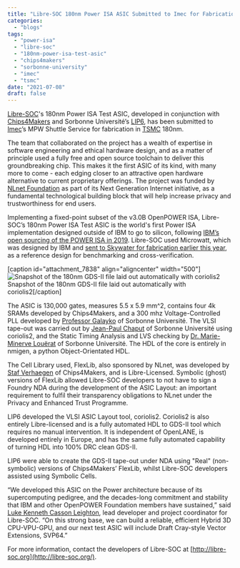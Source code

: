 ```yaml
---
title: "Libre-SOC 180nm Power ISA ASIC Submitted to Imec for Fabrication"
categories:
  - "blogs"
tags: 
  - "power-isa"
  - "libre-soc"
  - "180nm-power-isa-test-asic"
  - "chips4makers"
  - "sorbonne-university"
  - "imec"
  - "tsmc"
date: "2021-07-08"
draft: false
---
```


[Libre-SOC](https://libre-soc.org/)'s 180nm Power ISA Test ASIC, developed in conjunction with [Chips4Makers](https://chips4makers.io/) and Sorbonne Université’s [LIP6](https://www.lip6.fr/?LANG=en), has been submitted to [Imec](https://www.imec-int.com/en)’s MPW Shuttle Service for fabrication in [TSMC](https://www.tsmc.com/english) 180nm.

The team that collaborated on the project has a wealth of expertise in software engineering and ethical hardware design, and as a matter of principle used a fully free and open source toolchain to deliver this groundbreaking chip. This makes it the first ASIC of its kind, with many more to come - each edging closer to an attractive open hardware alternative to current proprietary offerings. The project was funded by [NLnet Foundation](https://nlnet.nl/) as part of its Next Generation Internet initiative, as a fundamental technological building block that will help increase privacy and trustworthiness for end users.

Implementing a fixed-point subset of the v3.0B OpenPOWER ISA, Libre-SOC’s 180nm Power ISA Test ASIC is the world's first Power ISA implementation designed outside of IBM to go to silicon, following [IBM’s open sourcing of the POWER ISA in 2019](https://newsroom.ibm.com/2019-08-21-IBM-Demonstrates-Commitment-to-Open-Hardware-Movement). Libre-SOC used Microwatt, which was designed by IBM and [sent to Skywater for fabrication earlier this year](https://openpowerfoundation.org/openpower-foundation-provides-microwatt-for-fabrication-on-skywater-open-pdk-shuttle/), as a reference design for benchmarking and cross-verification.

\[caption id="attachment\_7838" align="aligncenter" width="500"\]![Snapshot of the 180nm GDS-II file laid out automatically with coriolis2](images/Libre-SOC-ASIC-1024x1024.png) Snapshot of the 180nm GDS-II file laid out automatically with coriolis2\[/caption\]

The ASIC is 130,000 gates, measures 5.5 x 5.9 mm^2, contains four 4k SRAMs developed by Chips4Makers, and a 300 mhz Voltage-Controlled PLL developed by [Professor Galayko](https://www.lip6.fr/actualite/personnes-fiche.php?ident=P230) of Sorbonne Université. The VLSI tape-out was carried out by [Jean-Paul Chaput](https://lip6.fr/Jean-Paul.Chaput) of Sorbonne Université using coriolis2, and the Static Timing Analysis and LVS checking by [Dr. Marie-Minerve Louërat](https://www-soc.lip6.fr/users/marie-minerve-louerat/) of Sorbonne Université. The HDL of the core is entirely in nmigen, a python Object-Orientated HDL.

The Cell Library used, FlexLib, also sponsored by NLnet, was developed by [Staf Verhaegen](https://www.linkedin.com/in/staf-verhaegen-b3316b/?originalSubdomain=be) of Chips4Makers, and is Libre-Licensed. Symbolic (ghost) versions of FlexLib allowed Libre-SOC developers to not have to sign a Foundry NDA during the development of the ASIC Layout: an important requirement to fulfil their transparency obligations to NLnet under the Privacy and Enhanced Trust Programme.

LIP6 developed the VLSI ASIC Layout tool, coriolis2. Coriolis2 is also entirely Libre-licensed and is a fully automated HDL to GDS-II tool which requires no manual intervention. It is independent of OpenLANE, is developed entirely in Europe, and has the same fully automated capability of turning HDL into 100% DRC clean GDS-II.

LIP6 were able to create the GDS-II tape-out under NDA using "Real" (non-symbolic) versions of Chips4Makers’ FlexLib, whilst Libre-SOC developers assisted using Symbolic Cells.

“We developed this ASIC on the Power architecture because of its supercomputing pedigree, and the decades-long commitment and stability that IBM and other OpenPOWER Foundation members have sustained,” said [Luke Kenneth Casson Leighton](https://libre-soc.org/lkcl/), lead developer and project coordinator for Libre-SOC. “On this strong base, we can build a reliable, efficient Hybrid 3D CPU-VPU-GPU, and our next test ASIC will include Draft Cray-style Vector Extensions, SVP64.”

For more information, contact the developers of Libre-SOC at [http://libre-soc.org](http://libre-soc.org/).
